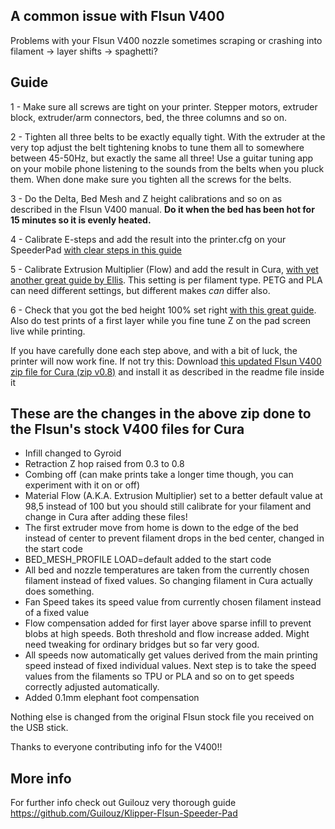 ## A common issue with Flsun V400  
  
Problems with your Flsun V400 nozzle sometimes scraping or crashing into filament -&gt; layer shifts -&gt; spaghetti?

  
## Guide

1 - Make sure all screws are tight on your printer. Stepper motors, extruder block, extruder/arm connectors, bed, the three columns and so on. 

2 - Tighten all three belts to be exactly equally tight. With the extruder at the very top adjust the belt tightening knobs to tune them all to somewhere between 45-50Hz, but exactly the same all three! Use a guitar tuning app on your mobile phone listening to the sounds from the belts when you pluck them. When done make sure you tighten all the screws for the belts.  
    
3 - Do the Delta, Bed Mesh and Z height calibrations and so on as described in the Flsun V400 manual. **Do it when the bed has been hot for 15 minutes so it is evenly heated.**  
  
4 - Calibrate E-steps and add the result into the printer.cfg on your SpeederPad <a href="https://ellis3dp.com/Print-Tuning-Guide/articles/extruder_calibration.html"> with clear steps in this guide</a>   
  
5 - Calibrate Extrusion Multiplier (Flow) and add the result in Cura, <a href=https://ellis3dp.com/Print-Tuning-Guide/articles/extrusion_multiplier.html>with yet another great guide by Ellis</a>. This setting is per filament type. PETG and PLA can need different settings, but different makes _can_ differ also. 
  
6 - Check that you got the bed height 100% set right <a href="https://ellis3dp.com/Print-Tuning-Guide/articles/first_layer_squish.html">with this great guide</a>. Also do test prints of a first layer while you fine tune Z on the pad screen live while printing.  
  
If you have carefully done each step above, and with a bit of luck, the printer will now work fine. If not try this: Download <a href="Updated%20config%20for%20Cura%20-%20Flsun%20V400%20(v0.8).zip?raw=true">this updated Flsun V400 zip file for Cura (zip v0.8)</a> and install it as described in the readme file inside it 

## These are the changes in the above zip done to the Flsun's stock V400 files for Cura  

- Infill changed to Gyroid
- Retraction Z hop raised from 0.3 to 0.8
- Combing off (can make prints take a longer time though, you can experiment with it on or off)
- Material Flow (A.K.A. Extrusion Multiplier) set to a better default value at 98,5 instead of 100 but you should still calibrate for your filament and change in Cura after adding these files! 
- The first extruder move from home is down to the edge of the bed instead of center to prevent filament drops in the bed center, changed in the start code  
- BED_MESH_PROFILE LOAD=default added to the start code
- All bed and nozzle temperatures are taken from the currently chosen filament instead of fixed values. So changing filament in Cura actually does something.
- Fan Speed takes its speed value from currently chosen filament instead of a fixed value
- Flow compensation added for first layer above sparse infill to prevent blobs at high speeds. Both threshold and flow increase added. Might need tweaking for ordinary bridges but so far very good.
- All speeds now automatically get values derived from the main printing speed instead of fixed individual values. Next step is to take the speed values from the filaments so TPU or PLA and so on to get speeds correctly adjusted automatically. 
- Added 0.1mm elephant foot compensation
  
Nothing else is changed from the original Flsun stock file you received on the USB stick. 
  
Thanks to everyone contributing info for the V400!!
  
## More info  
  
For further info check out Guilouz very thorough guide https://github.com/Guilouz/Klipper-Flsun-Speeder-Pad


